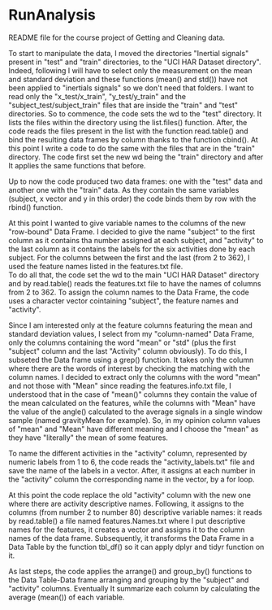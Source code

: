 # RunAnalysis
README file for the course project of Getting and Cleaning data.

To start to manipulate the data, I moved the directories "Inertial signals" present in "test" and "train" directories, to the "UCI HAR Dataset directory".
Indeed, following I will have to select only the measurement on the mean and standard deviation and these functions (mean() and std()) have not been applied to "inertials signals" so we don't need that folders. 
I want to read only the "x_test/x_train", "y_test/y_train" and the "subject_test/subject_train" files that are inside the "train" and "test" directories. 
So to commence, the code sets the wd to the "test" directory. It lists the files within the directory using the list.files() function.
After, the code reads the files present in the list with the function read.table() and bind the resulting data frames by column thanks to the function cbind().
At this point I write a code to do the same with the files that are in the "train" directory.
The code first set the new wd being the "train" directory and after It applies the same functions that before.

Up to now the code produced two data frames: one with the "test" data and another one with the "train" data.
As they contain the same variables (subject, x vector and y in this order) the code binds them by row with the rbind() function. 

At this point I wanted to give variable names to the columns of the new "row-bound" Data Frame.
I decided to give the name "subject" to the first column as it contains tha number assigned at each subject, and "activity" to the last column as it contains the labels for the six activities done by each subject. 
For the columns between the first and the last (from 2 to 362), I used the feature names listed in the features.txt file.  
To do all that, the code set the wd to the main "UCI HAR Dataset" directory and by read.table() reads the features.txt file to have the names of columns from 2 to 362. 
To assign the column names to the Data Frame, the code uses a character vector cointaining "subject", the feature names and "activity".

Since I am interested only at the feature columns featuring the mean and standard deviation values, I select from my "column-named" Data Frame, only the columns containing the word "mean" or "std" (plus the first "subject" column and the last "Activity" column obviously). To do this, I subseted the Data frame using a grep() function. It takes only the column where there are the words of interest by checking the matching with the column names.
I decided to extract only the columns with the word "mean" and not those with "Mean" since reading the features.info.txt file, I understood that in the case of "mean()" columns they contain the value of the mean calculated on the features, while the columns with "Mean" have the value of the angle() calculated to the average signals in a single window sample (named gravityMean for example). 
So, in my opinion column values of "mean" and "Mean" have different meaning and I choose the "mean" as they have "literally" the mean of some features.

To name the different activities in the "activity" column, represented by numeric labels from 1 to 6, the code reads the "activity_labels.txt" file and save the name of the labels in a vector. After, it assigns at each number in the "activity" column the corresponding name in the vector, by a for loop.  

At this point the code replace the old "activity" column with the new one where there are activity descriptive names.
Following, it assigns to the columns (from number 2 to number 80) descriptive variable names: it reads by read.table() a file named features.Names.txt where I put descriptive names for the features, it creates a vector and assigns it to the column names of the data frame.
Subsequently, it transforms the Data Frame in a Data Table by the function tbl_df() so it can apply dplyr and tidyr function on it.

As last steps, the code applies the arrange() and group_by() functions to the Data Table-Data frame arranging and grouping by the "subject" and "activity" columns. Eventually It summarize each column by calculating the average (mean()) of each variable.  

